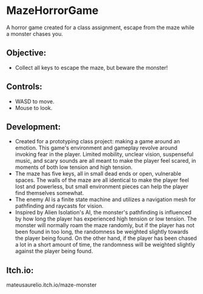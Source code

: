 # MazeHorrorGame
A horror game created for a class assignment, escape from the maze while a monster chases you.

## Objective:
* Collect all keys to escape the maze, but beware the monster!

## Controls:
* WASD to move.
* Mouse to look.

## Development:
* Created for a prototyping class project: making a game around an emotion. This game's environment and gameplay revolve around invoking fear in the player. Limited mobility, unclear vision, suspenseful music, and scary sounds are all meant to make the player feel scared, in moments of both low tension and high tension.
* The maze has five keys, all in small dead ends or open, vulnerable spaces. The walls of the maze are all identical to make the player feel lost and powerless, but small environment pieces can help the player find themselves somewhat.
* The enemy AI is a finite state machine and utilizes a navigation mesh for pathfinding and raycasts for vision.
* Inspired by Alien Isolation's AI, the monster's pathfinding is influenced by how long the player has experienced high tension or low tension. The monster will normally roam the maze randomly, but if the player has not been found in too long, the randomness be weighted slightly towards the player being found. On the other hand, if the player has been chased a lot in a short amount of time, the randomness will be weighted slightly against the player being found.

## Itch.io:
mateusaurelio.itch.io/maze-monster
